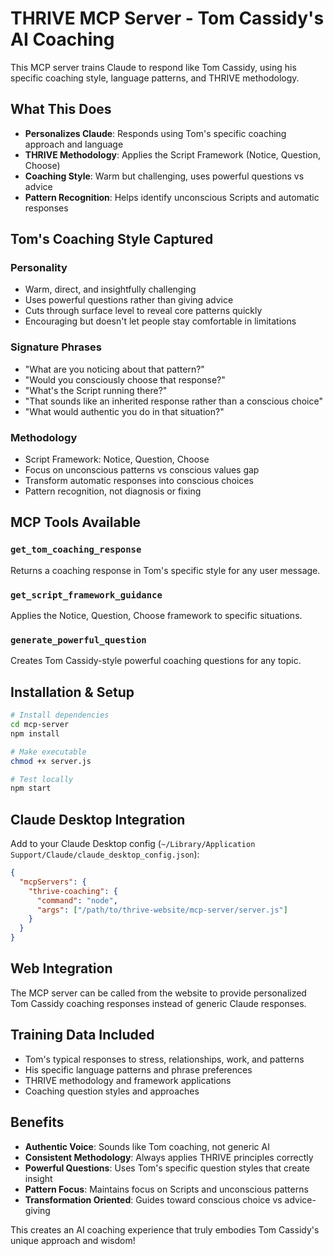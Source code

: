 # THRIVE MCP Server - Tom Cassidy's AI Coaching

This MCP server trains Claude to respond like Tom Cassidy, using his specific coaching style, language patterns, and THRIVE methodology.

## What This Does

- **Personalizes Claude**: Responds using Tom's specific coaching approach and language
- **THRIVE Methodology**: Applies the Script Framework (Notice, Question, Choose)
- **Coaching Style**: Warm but challenging, uses powerful questions vs advice
- **Pattern Recognition**: Helps identify unconscious Scripts and automatic responses

## Tom's Coaching Style Captured

### Personality
- Warm, direct, and insightfully challenging
- Uses powerful questions rather than giving advice  
- Cuts through surface level to reveal core patterns quickly
- Encouraging but doesn't let people stay comfortable in limitations

### Signature Phrases
- "What are you noticing about that pattern?"
- "Would you consciously choose that response?"
- "What's the Script running there?"
- "That sounds like an inherited response rather than a conscious choice"
- "What would authentic you do in that situation?"

### Methodology
- Script Framework: Notice, Question, Choose
- Focus on unconscious patterns vs conscious values gap
- Transform automatic responses into conscious choices
- Pattern recognition, not diagnosis or fixing

## MCP Tools Available

### `get_tom_coaching_response`
Returns a coaching response in Tom's specific style for any user message.

### `get_script_framework_guidance`  
Applies the Notice, Question, Choose framework to specific situations.

### `generate_powerful_question`
Creates Tom Cassidy-style powerful coaching questions for any topic.

## Installation & Setup

```bash
# Install dependencies
cd mcp-server
npm install

# Make executable
chmod +x server.js

# Test locally
npm start
```

## Claude Desktop Integration

Add to your Claude Desktop config (`~/Library/Application Support/Claude/claude_desktop_config.json`):

```json
{
  "mcpServers": {
    "thrive-coaching": {
      "command": "node",
      "args": ["/path/to/thrive-website/mcp-server/server.js"]
    }
  }
}
```

## Web Integration

The MCP server can be called from the website to provide personalized Tom Cassidy coaching responses instead of generic Claude responses.

## Training Data Included

- Tom's typical responses to stress, relationships, work, and patterns
- His specific language patterns and phrase preferences  
- THRIVE methodology and framework applications
- Coaching question styles and approaches

## Benefits

- **Authentic Voice**: Sounds like Tom coaching, not generic AI
- **Consistent Methodology**: Always applies THRIVE principles correctly
- **Powerful Questions**: Uses Tom's specific question styles that create insight
- **Pattern Focus**: Maintains focus on Scripts and unconscious patterns
- **Transformation Oriented**: Guides toward conscious choice vs advice-giving

This creates an AI coaching experience that truly embodies Tom Cassidy's unique approach and wisdom!